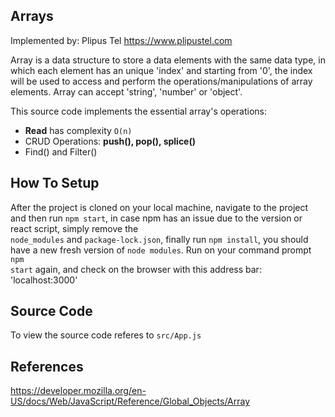 ## Arrays
Implemented by: Plipus Tel <a href="https://www.plipus.tel.com" target="_blank">https://www.plipustel.com</a><p>

Array is a data structure to store a data elements with the same data type, in which each element has an unique 'index' and starting from '0', the index will be used to access and perform the operations/manipulations of array elements. Array can accept 'string', 'number' or 'object'. <p> 
This source code implements the essential array's operations:
<ul>
    <li><b>Read</b> has complexity <code>O(n)</code></li>
    <li></b>CRUD Operations: <b>push(), pop(), splice()</b></li>
    <li></b>Find() and Filter() </b></li>
</ul>

## How To Setup
After the project is cloned on your local machine, navigate to the project and then run <code>npm start</code>, in case npm has an issue due to the version or react script, simply remove the <code> node_modules</code> and <code>package-lock.json</code>, finally run <code>npm install</code>, you should have a new fresh version of <code>node modules</code>. Run on your command prompt <code>npm start</code> again, and check on the browser with this address bar: 'localhost:3000'

## Source Code
To view the source code referes to <code>src/App.js</code>

## References
<a href="https://developer.mozilla.org/en-US/docs/Web/JavaScript/Reference/Global_Objects/Array" target="_blank">https://developer.mozilla.org/en-US/docs/Web/JavaScript/Reference/Global_Objects/Array</a>